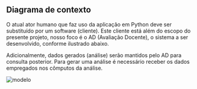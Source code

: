 ## Diagrama de contexto

O atual ator humano que faz uso da aplicação em Python deve ser substituído por um software (cliente). Este cliente está além do escopo do presente projeto, nosso foco é o AD (Avaliação Docente), o sistema a ser desenvolvido, conforme ilustrado abaixo.

Adicionalmente, dados gerados (análise) serão mantidos pelo AD para consulta posterior. Para gerar uma análise
é necessário receber os dados empregados nos cômputos da análise.

![modelo](http://www.plantuml.com/plantuml/proxy?cache=no&src=https://raw.githubusercontent.com/kyriosdata/docente-inf/main/documentacao/diagramas/c4-context.puml)
